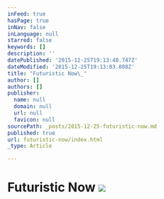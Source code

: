 ```yaml
---
inFeed: true
hasPage: true
inNav: false
inLanguage: null
starred: false
keywords: []
description: ''
datePublished: '2015-12-25T19:13:40.747Z'
dateModified: '2015-12-25T19:13:03.808Z'
title: "Futuristic Now\_"
author: []
authors: []
publisher:
  name: null
  domain: null
  url: null
  favicon: null
sourcePath: _posts/2015-12-25-futuristic-now.md
published: true
url: futuristic-now/index.html
_type: Article

---
```

# Futuristic Now ![](https://the-grid-user-content.s3-us-west-2.amazonaws.com/9ca9b6b7-340b-42e9-ba1c-03c61e9ce5c7.jpg)
